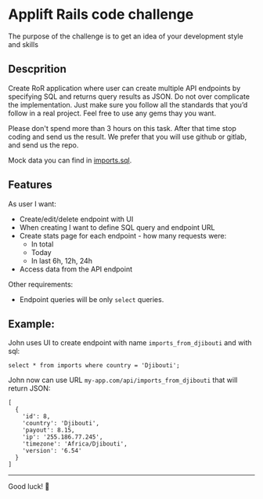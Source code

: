 # Applift Rails code challenge
The purpose of the challenge is to get an idea of your development style and skills

## Descprition
Create RoR application where user can create multiple API endpoints by specifying SQL and returns query results as JSON.
Do not over complicate the implementation. Just make sure you follow all the standards that you’d follow in a real project. Feel free to use any gems thay you want.

Please don't spend more than 3 hours on this task. After that time stop coding and send us the result. We prefer that you will use github or gitlab, and send us the repo.

Mock data you can find in [imports.sql](./imports.sql).


## Features
As user I want:
- Create/edit/delete endpoint with UI
- When creating I want to define SQL query and endpoint URL
- Create stats page for each endpoint - how many requests were:
  - In total
  - Today
  - In last 6h, 12h, 24h
- Access data from the API endpoint

Other requirements:
- Endpoint queries will be only `select` queries.

## Example:
John uses UI to create endpoint with name `imports_from_djibouti` and with sql:

```
select * from imports where country = 'Djibouti';
```

John now can use URL `my-app.com/api/imports_from_djibouti` that will return JSON:
```
[
  {
    'id': 8,
    'country': 'Djibouti',
    'payout': 8.15,
    'ip': '255.186.77.245',
    'timezone': 'Africa/Djibouti',
    'version': '6.54'
  }
]
```
---
Good luck! 🤞
